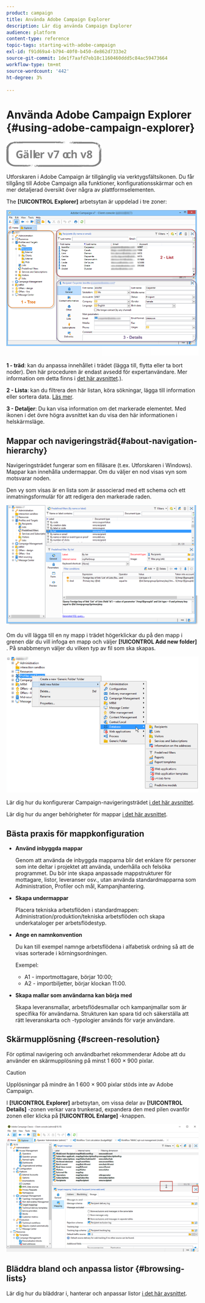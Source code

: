 ```yaml
---
product: campaign
title: Använda Adobe Campaign Explorer
description: Lär dig använda Campaign Explorer
audience: platform
content-type: reference
topic-tags: starting-with-adobe-campaign
exl-id: f91d69a4-b794-40f0-b450-de862d7333e2
source-git-commit: 1de1f7aafd7eb18c1160460ddd5c84ac59473664
workflow-type: tm+mt
source-wordcount: '442'
ht-degree: 3%

---
```


# Använda Adobe Campaign Explorer {#using-adobe-campaign-explorer}

![](../../assets/common.svg)

Utforskaren i Adobe Campaign är tillgänglig via verktygsfältsikonen. Du får tillgång till Adobe Campaign alla funktioner, konfigurationsskärmar och en mer detaljerad översikt över några av plattformselementen.

The **[!UICONTROL Explorer]** arbetsytan är uppdelad i tre zoner:

![](assets/s_ncs_user_navigation.png)

**1 - träd**: kan du anpassa innehållet i trädet (lägga till, flytta eller ta bort noder). Den här proceduren är endast avsedd för expertanvändare. Mer information om detta finns i [det här avsnittet](#about-navigation-hierarchy).).

**2 - Lista**: kan du filtrera den här listan, köra sökningar, lägga till information eller sortera data. [Läs mer](adobe-campaign-ui-lists.md).

**3 - Detaljer**: Du kan visa information om det markerade elementet. Med ikonen i det övre högra avsnittet kan du visa den här informationen i helskärmsläge.

## Mappar och navigeringsträd{#about-navigation-hierarchy}

Navigeringsträdet fungerar som en filläsare (t.ex. Utforskaren i Windows). Mappar kan innehålla undermappar. Om du väljer en nod visas vyn som motsvarar noden.

Den vy som visas är en lista som är associerad med ett schema och ett inmatningsformulär för att redigera den markerade raden.

![](assets/d_ncs_integration_navigation.png)

Om du vill lägga till en ny mapp i trädet högerklickar du på den mapp i grenen där du vill infoga en mapp och väljer **[!UICONTROL Add new folder]** . På snabbmenyn väljer du vilken typ av fil som ska skapas.

![](assets/d_ncs_integration_navigation_create.png)

Lär dig hur du konfigurerar Campaign-navigeringsträdet [i det här avsnittet](../../configuration/using/configuration.md).

Lär dig hur du anger behörigheter för mappar [i det här avsnittet](access-management-folders.md).

## Bästa praxis för mappkonfiguration

* **Använd inbyggda mappar**

   Genom att använda de inbyggda mapparna blir det enklare för personer som inte deltar i projektet att använda, underhålla och felsöka programmet. Du bör inte skapa anpassade mappstrukturer för mottagare, listor, leveranser osv., utan använda standardmapparna som Administration, Profiler och mål, Kampanjhantering.

* **Skapa undermappar**

   Placera tekniska arbetsflöden i standardmappen: Administration/produktion/tekniska arbetsflöden och skapa underkataloger per arbetsflödestyp.

* **Ange en namnkonvention**

   Du kan till exempel namnge arbetsflödena i alfabetisk ordning så att de visas sorterade i körningsordningen.

   Exempel:

   * A1 - importmottagare, börjar 10:00;
   * A2 - importbiljetter, börjar klockan 11:00.

* **Skapa mallar som användarna kan börja med**

   Skapa leveransmallar, arbetsflödesmallar och kampanjmallar som är specifika för användarna. Strukturen kan spara tid och säkerställa att rätt leveranskarta och -typologier används för varje användare.

## Skärmupplösning {#screen-resolution}

För optimal navigering och användbarhet rekommenderar Adobe att du använder en skärmupplösning på minst 1 600 × 900 pixlar.

>[!CAUTION]
>
>Upplösningar på mindre än 1 600 × 900 pixlar stöds inte av Adobe Campaign.

I **[!UICONTROL Explorer]** arbetsytan, om vissa delar av **[!UICONTROL Details]** -zonen verkar vara trunkerad, expandera den med pilen ovanför zonen eller klicka på **[!UICONTROL Enlarge]** -knappen.

![](assets/s_ncs_user_resolution.png)

## Bläddra bland och anpassa listor {#browsing-lists}

Lär dig hur du bläddrar i, hanterar och anpassar listor [i det här avsnittet](adobe-campaign-ui-lists.md).
